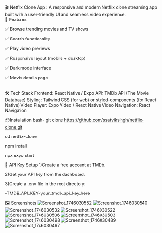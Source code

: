 🎬 Netflix Clone App : A responsive and modern Netflix clone streaming app built with a user-friendly UI and seamless video experience.
<br>
🚀 Features

✅ Browse trending movies and TV shows

✅ Search functionality

✅ Play video previews

✅ Responsive layout (mobile + desktop)

✅ Dark mode interface

✅ Movie details page

<br>
🛠️ Tech Stack
Frontend: React Native / Expo
API: TMDb API (The Movie Database)
Styling: Tailwind CSS (for web) or styled-components (for React Native)
Video Player: Expo Video / React Native Video
Navigation: React Navigation
<br>

📦Installation
bash-
git clone https://github.com/ssatviksingh/netflix-clone.git

cd netflix-clone

npm install

npx expo start
<br>

🔑 API Key Setup
1)Create a free account at TMDb.

2)Get your API key from the dashboard.

3)Create a .env file in the root directory:

-TMDB_API_KEY=your_tmdb_api_key_here
<br>

🖼️ Screenshots
![Screenshot_1746030552](https://github.com/user-attachments/assets/a7b43da6-d7b5-493b-ae4a-0d68afece543)
![Screenshot_1746030540](https://github.com/user-attachments/assets/0867d527-a451-46dc-8442-dbdc267db013)
![Screenshot_1746030532](https://github.com/user-attachments/assets/ca094caa-9b22-44b7-a049-6cc9f5f99eef)
![Screenshot_1746030522](https://github.com/user-attachments/assets/37e7da1b-63d8-4ef5-a1ca-4104bfb42079)
![Screenshot_1746030506](https://github.com/user-attachments/assets/569753eb-220e-405f-804e-725fcf29339e)
![Screenshot_1746030503](https://github.com/user-attachments/assets/f31a9ef0-2a8d-45f6-ab2a-c4a77de48a78)
![Screenshot_1746030498](https://github.com/user-attachments/assets/7b33aa70-2d14-4862-9b0e-2454e95ef490)
![Screenshot_1746030489](https://github.com/user-attachments/assets/0f19e8a1-af9b-469b-9f42-6095b902a54d)
![Screenshot_1746030467](https://github.com/user-attachments/assets/2defe489-32b1-4dcb-84d4-5b91aa7f7874)

<br>

